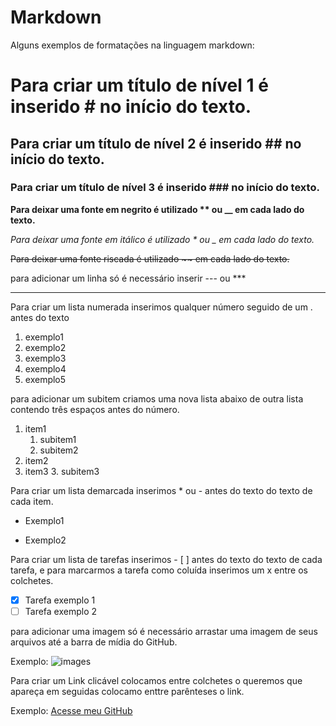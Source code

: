 # Markdown
 Alguns exemplos de formatações na linguagem markdown:

 # Para criar um título de nível 1 é inserido # no início do texto.
 ## Para criar um título de nível 2 é inserido ## no início do texto.
 ### Para criar um título de nível 3 é inserido ### no início do texto.
 
 **Para deixar uma fonte em negrito é utilizado ** ou __ em cada lado do texto.**
 
 *Para deixar uma fonte em itálico é utilizado * ou _ em cada lado do texto.*
 
 ~~Para deixar uma fonte riscada é utilizado ~~ em cada lado do texto.~~


 para adicionar um linha só é necessário inserir --- ou ***
 
 ---
 Para criar um lista numerada inserimos qualquer número seguido de um . antes do texto
 1. exemplo1
 2. exemplo2
 8. exemplo3
 100. exemplo4
 1. exemplo5

 para adicionar um subitem criamos uma nova lista abaixo de outra lista contendo três espaços antes do número.
 1. item1
    1. subitem1
    1. subitem2
 2. item2
 3. item3
    3. subitem3
   
 Para criar um lista demarcada inserimos * ou - antes do texto do texto de cada item.
 * Exemplo1
 - Exemplo2

 Para criar um lista de tarefas inserimos - [ ] antes do texto do texto de cada tarefa, e para marcarmos a tarefa como coluída inserimos um x entre os colchetes.
 - [x] Tarefa exemplo 1
 - [ ] Tarefa exemplo 2

para adicionar uma imagem só é necessário arrastar uma imagem de seus arquivos até a barra de mídia do GitHub.

Exemplo:
![images](https://github.com/user-attachments/assets/69cc4186-172c-4ef1-8162-0c581b4c3d00)

Para criar um Link clicável colocamos entre colchetes o queremos que apareça em seguidas colocamo enttre parênteses o link.

Exemplo:
[Acesse meu GitHub](https://github.com/roberio-junior)
